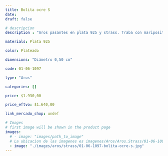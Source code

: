 ```yaml
---
title: Bolita ocre S
date: 
draft: false

# descripcion
description : "Aros pasantes en plata 925 y strass. Traba con mariposita."

materials: Plata 925

color: Plateado

dimensions: "Diámetro 0,50 cm"

code: 01-06-1097

type: "Aros"

categories: []

price: $1.930,00

price_eftvo: $1.640,00

link_mercado_shop: undef

# Images
# first image will be shown in the product page
images:
  # - image: "images/path_to_image"
  # La ubicacion de las imagenes es imagenes/Aros/Aros.Strass/01-06-1097-bolita-ocre-s
  - image: "./images/aros/strass/01-06-1097-bolita-ocre-s.jpg"
---
```

